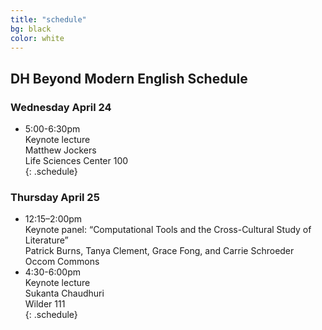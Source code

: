 ```yaml
---
title: "schedule"
bg: black
color: white
---
```


## DH Beyond Modern English Schedule

### Wednesday April 24
- 5:00-6:30pm  
Keynote lecture  
Matthew Jockers  
Life Sciences Center 100  
{: .schedule}

### Thursday April 25

- 12:15–2:00pm  
Keynote panel: “Computational Tools and the Cross-Cultural Study of Literature”  
Patrick Burns, Tanya Clement, Grace Fong, and Carrie Schroeder  
Occom Commons  
- 4:30-6:00pm  
Keynote lecture  
Sukanta Chaudhuri  
Wilder 111  
{: .schedule}
